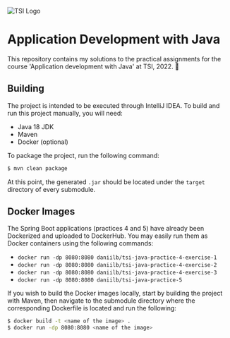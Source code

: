 ![TSI Logo](https://tsi.lv/wp-content/uploads/2020/06/Logo_eng.png)

# Application Development with Java

This repository contains my solutions to the practical assignments for the course 'Application development with Java' at
TSI, 2022. 🧐

## Building

The project is intended to be executed through IntelliJ IDEA. To build and run this project manually, you will need:

- Java 18 JDK
- Maven
- Docker (optional)

To package the project, run the following command:

```sh
$ mvn clean package
```

At this point, the generated `.jar` should be located under the `target` directory of every submodule.

## Docker Images

The Spring Boot applications (practices 4 and 5) have already been Dockerized and uploaded to DockerHub.
You may easily run them as Docker containers using the following commands:

- `docker run -dp 8080:8080 daniilb/tsi-java-practice-4-exercise-1`
- `docker run -dp 8080:8080 daniilb/tsi-java-practice-4-exercise-2`
- `docker run -dp 8080:8080 daniilb/tsi-java-practice-4-exercise-3`
- `docker run -dp 8080:8080 daniilb/tsi-java-practice-5`

If you wish to build the Docker images locally, start by building the project with Maven, then navigate to the submodule
directory where the corresponding Dockerfile is located and run the following:

```sh
$ docker build -t <name of the image> .
$ docker run -dp 8080:8080 <name of the image>
```
